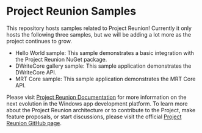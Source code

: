 # Project Reunion Samples

This repository hosts samples related to Project Reunion! Currently it only hosts the following three samples, but we will be adding a lot more as the project continues to grow.

- Hello World sample: This sample demonstrates a basic integration with the Project Reunion NuGet package.
- DWriteCore gallery sample: This sample application demonstrates the DWriteCore API.
- MRT Core sample: This sample application demonstrates the MRT Core API.

Please visit [Project Reunion Documentation](https://docs.microsoft.com/en-us/windows/apps/project-reunion) for more information on the next evolution in the Windows app development platform. To learn more about the Project Reunion architecture or to contribute to the Project, make feature proposals, or start discussions, please visit the official [Project Reunion GitHub page](https://github.com/microsoft/ProjectReunion).